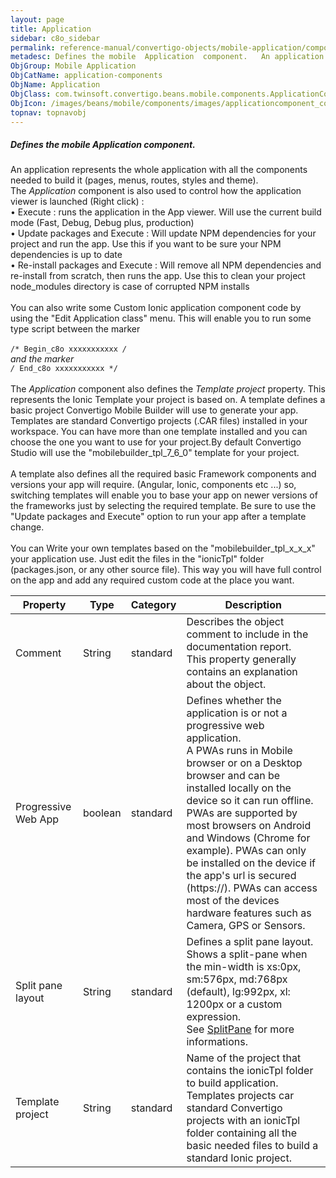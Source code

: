 ```yaml
---
layout: page
title: Application
sidebar: c8o_sidebar
permalink: reference-manual/convertigo-objects/mobile-application/components/application-components/application/
metadesc: Defines the mobile  Application  component.   An application represents the whole application with all the components needed to build it (pages, menus
ObjGroup: Mobile Application
ObjCatName: application-components
ObjName: Application
ObjClass: com.twinsoft.convertigo.beans.mobile.components.ApplicationComponent
ObjIcon: /images/beans/mobile/components/images/applicationcomponent_color_32x32.png
topnav: topnavobj
---
```

##### Defines the mobile <i>Application</i> component. 

An application represents the whole application with all the components needed to build it (pages, menus, routes, styles and theme). <br/>The <i>Application</i> component is also used to control how the application viewer is launched (Right click) : <br> • Execute : runs the application in the App viewer. Will use the current build mode (Fast, Debug, Debug plus, production)<br> • Update packages and Execute : Will update NPM dependencies for your project and run the app. Use this if you want to be sure your NPM dependencies is up to date<br> • Re-install packages and Execute : Will remove all NPM dependencies and re-install from scratch, then runs the app. Use this to clean your project node_modules directory is case of corrupted NPM installs<br/> <br /> You can also write some Custom Ionic application component code by using the "Edit Application class" menu. This will enable you to run some type script between the marker<br ><br > <code>/* Begin_c8o xxxxxxxxxxx */ </code> and the marker<br /> <code>/* End_c8o xxxxxxxxxxx */ </code>  <br /> <br /> The <i>Application</i> component also defines the <i>Template project</i> property. This represents the Ionic Template your project is based on. A template defines a basic project Convertigo Mobile Builder will use to generate your app. Templates are standard Convertigo projects (.CAR files) installed in your workspace. You can have more than one template installed and you can choose the one you want to use for your project.By default Convertigo Studio will use the "mobilebuilder_tpl_7_6_0" template for your project. <br /><br /> A template also defines all the required basic Framework components and versions your app will require. (Angular, Ionic, components etc ...) so, switching templates will enable you to base your app on newer versions of the frameworks just by selecting the required template. Be sure to use the "Update packages and Execute" option to run your app after a template change. <br /> <br /> You can Write your own templates based on the "mobilebuilder_tpl_x_x_x" your application use. Just edit the files in the "ionicTpl" folder (packages.json, or any other source file). This way you will have full control on the app and add any required custom code at the place you want.

Property | Type | Category | Description
--- | --- | --- | ---
Comment | String | standard | Describes the object comment to include in the documentation report.<br/>This property generally contains an explanation about the object.
Progressive Web App | boolean | standard | Defines whether the application is or not a progressive web application.<br/>A PWAs runs in Mobile browser or on a Desktop browser and can be installed locally on the device so it can run offline. PWAs are supported by most browsers on Android and Windows (Chrome for example). PWAs can only be installed on the device if the app's url is secured (https://). PWAs can access most of the devices hardware features such as Camera, GPS or Sensors.
Split pane layout | String | standard | Defines a split pane layout.<br/>Shows a split-pane when the min-width is xs:0px, sm:576px, md:768px (default), lg:992px, xl: 1200px or a custom expression. <br />See <a href="https://ionicframework.com/docs/v3/api/components/split-pane/SplitPane/" target="_blank">SplitPane</a> for more informations.
Template project | String | standard | Name of the project that contains the ionicTpl folder to build application.<br/>Templates projects car standard Convertigo projects with an ionicTpl folder containing all the basic needed files to build a standard Ionic project.
